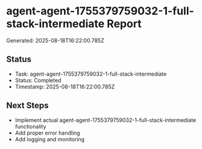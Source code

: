 # agent-agent-1755379759032-1-full-stack-intermediate Report

Generated: 2025-08-18T16:22:00.785Z

## Status
- Task: agent-agent-1755379759032-1-full-stack-intermediate
- Status: Completed
- Timestamp: 2025-08-18T16:22:00.785Z

## Next Steps
- Implement actual agent-agent-1755379759032-1-full-stack-intermediate functionality
- Add proper error handling
- Add logging and monitoring
